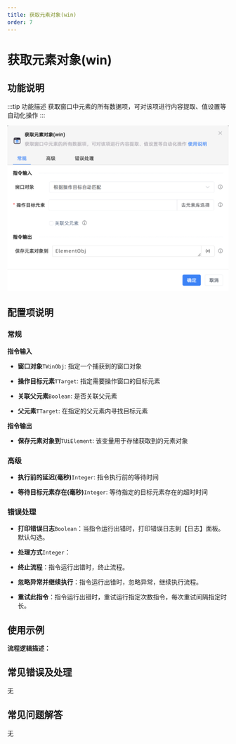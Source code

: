 ```yaml
---
title: 获取元素对象(win)
order: 7
---
```


# 获取元素对象(win)

## 功能说明

:::tip 功能描述
获取窗口中元素的所有数据项，可对该项进行内容提取、值设置等自动化操作
:::

![获取元素对象(win)](../../../assets/获取元素对象(win)_command.png)

## 配置项说明

### 常规

**指令输入**

- **窗口对象**`TWinObj`: 指定一个捕获到的窗口对象

- **操作目标元素**`TTarget`: 指定需要操作窗口的目标元素

- **关联父元素**`Boolean`: 是否关联父元素

- **父元素**`TTarget`: 在指定的父元素内寻找目标元素


**指令输出**

- **保存元素对象到**`TUiElement`: 该变量用于存储获取到的元素对象

### 高级

- **执行前的延迟(毫秒)**`Integer`: 指令执行前的等待时间

- **等待目标元素存在(毫秒)**`Integer`: 等待指定的目标元素存在的超时时间

### 错误处理

- **打印错误日志**`Boolean`：当指令运行出错时，打印错误日志到【日志】面板。默认勾选。

- **处理方式**`Integer`：

 - **终止流程**：指令运行出错时，终止流程。

 - **忽略异常并继续执行**：指令运行出错时，忽略异常，继续执行流程。

 - **重试此指令**：指令运行出错时，重试运行指定次数指令，每次重试间隔指定时长。

## 使用示例

**流程逻辑描述：** 

## 常见错误及处理

无

## 常见问题解答

无

